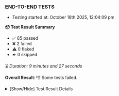 ### END-TO-END TESTS

- Testing started at: October 18th 2025, 12:04:09 pm

**📦 Test Result Summary**

- ✅ 85 passed
- ❌ 2 failed
- ⚠️ 0 flaked
- ⏩ 0 skipped

⌛ _Duration: 9 minutes and 27 seconds_

**Overall Result**: 👎 Some tests failed.



<details>
    <summary>[Show/Hide] Test Result Details</summary>
    <div markdown="1">

| Test | Browser | Test Case | Tags | Result |
| :---: | :---: | :--- | :---: | :---: |
| 1 | chromium-meshery-provider | deploys a published design to a connected cluster |  | ❌ |
| 2 | chromium-local-provider | deploys a published design to a connected cluster |  | ❌ |

</div>
</details>


<!-- To see the full report, please visit our CI/CD pipeline with reporter. -->